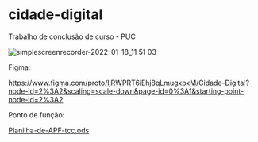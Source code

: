 # cidade-digital
Trabalho de conclusão de curso - PUC 


![simplescreenrecorder-2022-01-18_11 51 03](https://user-images.githubusercontent.com/48969727/149961734-7d8af27f-6a24-4de6-875f-42f3d3405a10.gif)


Figma:

https://www.figma.com/proto/ljRWPRT6iEhj8qLmugxpxM/Cidade-Digital?node-id=2%3A2&scaling=scale-down&page-id=0%3A1&starting-point-node-id=2%3A2

Ponto de função:

[Planilha-de-APF-tcc.ods](https://github.com/CaMaschion/cidade-digital/files/7890243/Planilha-de-APF-tcc.ods)

